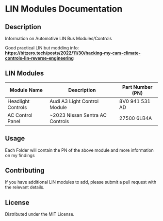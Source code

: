 # LIN Modules Documentation

## Description
Information on Automotive LIN Bus Modules/Controls

Good practical LIN but modding info: **https://bitzero.tech/posts/2022/11/30/hacking-my-cars-climate-controls-lin-reverse-engineering**

## LIN Modules

| Module Name | Description | Part Number (PN) |
|-------------|-------------|------------------|
| Headlight Controls | Audi A3 Light Control Module | 8V0 941 531 AD |
| AC Control Panel | ~2023 Nissan Sentra AC Controls | 27500 6LB4A |

## Usage
Each Folder will contain the PN of the above module and more information on my findings

## Contributing
If you have additional LIN modules to add, please submit a pull request with the relevant details.

## License
Distributed under the MIT License.


